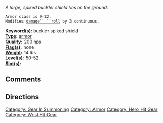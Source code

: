 *A large, spiked buckler shield lies on the ground.*

`Armor class is 9-12.`  
`Modifies `[`damage`` ``roll`](Damage_Roll.md "wikilink")` by 3 continuous.`

**Keyword(s):** buckler spiked shield  
**[Type](:Category:_Object_Types.md "wikilink"):**
[armor](:Category:_Armor.md "wikilink")  
**[Quality](Object_Quality.md "wikilink"):** 200 hps  
**[Flag(s)](:Category:_Object_Flags.md "wikilink"):** none  
**[Weight](Object_Weight.md "wikilink"):** 14 lbs  
**[Level(s)](Object_Level.md "wikilink"):** 50-52  
**[Slot(s)](Object_Slots.md "wikilink"):** <worn on wrist>  

## Comments

## Directions

[Category: Gear In Summoning](Category:_Gear_In_Summoning "wikilink")
[Category: Armor](Category:_Armor "wikilink") [Category: Hero Hit
Gear](Category:_Hero_Hit_Gear "wikilink") [Category: Wrist Hit
Gear](Category:_Wrist_Hit_Gear "wikilink")
